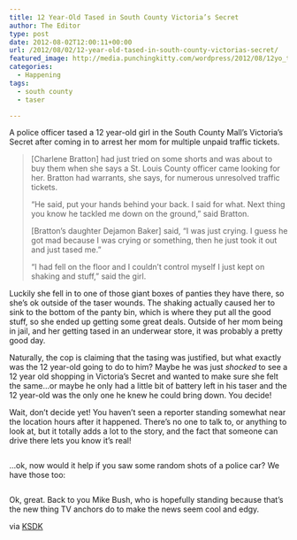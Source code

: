 ```yaml
---
title: 12 Year-Old Tased in South County Victoria’s Secret
author: The Editor
type: post
date: 2012-08-02T12:00:11+00:00
url: /2012/08/02/12-year-old-tased-in-south-county-victorias-secret/
featured_image: http://media.punchingkitty.com/wordpress/2012/08/12yo_tased_ksdk_3.jpg
categories:
  - Happening
tags:
  - south county
  - taser

---
```

A police officer tased a 12 year-old girl in the South County Mall&#8217;s Victoria&#8217;s Secret after coming in to arrest her mom for multiple unpaid traffic tickets.

> [Charlene Bratton] had just tried on some shorts and was about to buy them when she says a St. Louis County officer came looking for her. Bratton had warrants, she says, for numerous unresolved traffic tickets.
> 
> &#8220;He said, put your hands behind your back. I said for what. Next thing you know he tackled me down on the ground,&#8221; said Bratton.
> 
> [Bratton&#8217;s daughter Dejamon Baker] said, &#8220;I was just crying. I guess he got mad because I was crying or something, then he just took it out and just tased me.&#8221;
> 
> &#8220;I had fell on the floor and I couldn&#8217;t control myself I just kept on shaking and stuff,&#8221; said the girl.

Luckily she fell in to one of those giant boxes of panties they have there, so she&#8217;s ok outside of the taser wounds. The shaking actually caused her to sink to the bottom of the panty bin, which is where they put all the good stuff, so she ended up getting some great deals. Outside of her mom being in jail, and her getting tased in an underwear store, it was probably a pretty good day.

Naturally, the cop is claiming that the tasing was justified, but what exactly was the 12 year-old going to do to him? Maybe he was just _shocked_ to see a 12 year old shopping in Victoria&#8217;s Secret and wanted to make sure she felt the same&#8230;or maybe he only had a little bit of battery left in his taser and the 12 year-old was the only one he knew he could bring down. You decide!

Wait, don&#8217;t decide yet! You haven&#8217;t seen a reporter standing somewhat near the location hours after it happened. There&#8217;s no one to talk to, or anything to look at, but it totally adds a lot to the story, and the fact that someone can drive there lets you know it&#8217;s real!

<p style="text-align: center;">
  <a href="http://media.punchingkitty.com/wordpress/2012/08/12yo_tased_ksdk.jpg"><img class="aligncenter  wp-image-14272" title="12yo_tased_ksdk" src="http://media.punchingkitty.com/wordpress/2012/08/12yo_tased_ksdk.jpg?filter=resize&w=550" alt="" /></a>
</p>

&#8230;ok, now would it help if you saw some random shots of a police car? We have those too:<span style="text-align: center;"> </span>

<p style="text-align: center;">
  <a href="http://media.punchingkitty.com/wordpress/2012/08/12yo_tased_ksdk_2.jpg"><img class="aligncenter  wp-image-14271" title="12yo_tased_ksdk_2" src="http://media.punchingkitty.com/wordpress/2012/08/12yo_tased_ksdk_2.jpg?filter=resize&w=550" alt="" /></a>
</p>

Ok, great. Back to you Mike Bush, who is hopefully standing because that&#8217;s the new thing TV anchors do to make the news seem cool and edgy.

via <a href="http://www.ksdk.com/news/article/330258/3/Cop-tases-12-year-old-in-Victorias-Secret" target="_blank">KSDK</a>